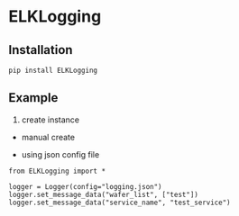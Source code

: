 # ELKLogging

## Installation

```
pip install ELKLogging
```

## Example

1. create instance

  * manual create
      
  * using json config file
  ```
  from ELKLogging import *
  
  logger = Logger(config="logging.json")
  logger.set_message_data("wafer_list", ["test"])
  logger.set_message_data("service_name", "test_service")
  ```
  

